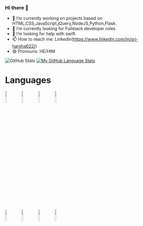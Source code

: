 ### Hi there 👋

- 🔭 I’m currently working on projects based on HTML,CSS,JavaScript,jQuery,NodeJS,Python,Flask.
- 🌱 I’m currently looking for Fullstack developer roles.
- 🤔 I’m looking for help with swift.
- 📫 How to reach me: Linkedin(https://www.linkedin.com/in/sri-harsha622/)
- 😄 Pronouns: HE/HIM

![GitHub Stats](https://github-readme-stats.vercel.app/api?username=sriharsha622&theme=radical)
[![My GitHub Language Stats](https://github-readme-stats.vercel.app/api/top-langs/?username=sriharsha622&langs_count=5&theme=tokyonight)]()

<h1>Languages</h1>
<code><img width="10%" src="https://www.vectorlogo.zone/logos/python/python-ar21.svg"></code>
<code><img width="10%" src="https://www.vectorlogo.zone/logos/java/java-ar21.svg"></code>
<code><img width="10%" src="https://www.vectorlogo.zone/logos/w3_html5/w3_html5-ar21.svg"></code>
<code><img width="10%" src="https://www.vectorlogo.zone/logos/w3_css/w3_css-ar21.svg"></code>
<br />
<code><img width="10%" src="https://www.vectorlogo.zone/logos/reactjs/reactjs-ar21.svg"></code>
<code><img width="10%" src="https://www.vectorlogo.zone/logos/git-scm/git-scm-ar21.svg"></code>
<code><img width="10%" src="https://www.vectorlogo.zone/logos/github/github-ar21.svg"></code>
<code><img width="10%" src ="https://previews.123rf.com/images/essaphear/essaphear1709/essaphear170900001/86808937-data-science-logo-icon-design-vector.jpg"></code>

<!--
**sriharsha622/sriharsha622** is a ✨ _special_ ✨ repository because its `README.md` (this file) appears on your GitHub profile.

Here are some ideas to get you started:

- 🔭 I’m currently working on ...
- 🌱 I’m currently learning ...
- 👯 I’m looking to collaborate on ...
- 🤔 I’m looking for help with ...
- 💬 Ask me about ...
- 📫 How to reach me: ...
- 😄 Pronouns: ...
- ⚡ Fun fact: ...
-->
